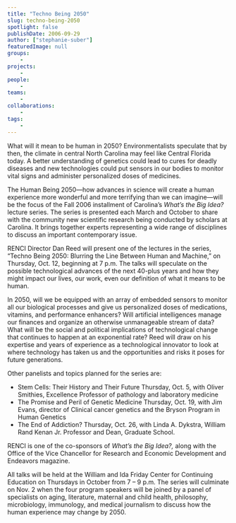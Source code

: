 ```yaml
---
title: "Techno Being 2050"
slug: techno-being-2050
spotlight: false
publishDate: 2006-09-29
author: ["stephanie-suber"]
featuredImage: null
groups:
    - 
projects:
    - 
people:
    - 
teams: 
    - 
collaborations:
    - 
tags:
    - 
---
```

What will it mean to be human in 2050? Environmentalists speculate that by then, the climate in central North Carolina may feel like Central Florida today. A better understanding of genetics could lead to cures for deadly diseases and new technologies could put sensors in our bodies to monitor vital signs and administer personalized doses of medicines.<!--more-->

The Human Being 2050—how advances in science will create a human experience more wonderful and more terrifying than we can imagine—will be the focus of the Fall 2006 installment of Carolina’s <em>What’s the Big Idea? </em> lecture series. The series is presented each March and October to share with the community new scientific research being conducted by scholars at Carolina. It brings together experts representing a wide range of disciplines to discuss an important contemporary issue.

RENCI Director Dan Reed will present one of the lectures in the series, “Techno Being 2050: Blurring the Line Between Human and Machine,” on Thursday, Oct. 12, beginning at 7 p.m. The talks will speculate on the possible technological advances of the next 40-plus years and how they might impact our lives, our work, even our definition of what it means to be human.

In 2050, will we be equipped with an array of embedded sensors to monitor all our biological processes and give us personalized doses of medications, vitamins, and performance enhancers? Will artificial intelligences manage our finances and organize an otherwise unmanageable stream of data? What will be the social and political implications of technological change that continues to happen at an exponential rate? Reed will draw on his expertise and years of experience as a technological innovator to look at where technology has taken us and the opportunities and risks it poses for future generations.

Other panelists and topics planned for the series are:
<ul>
	<li>Stem Cells: Their History and Their Future
Thursday, Oct. 5, with Oliver Smithies, Excellence Professor of pathology and laboratory medicine</li>
	<li>The Promise and Peril of Genetic Medicine
Thursday, Oct. 19, with Jim Evans, director of Clinical cancer genetics and the Bryson Program in Human Genetics</li>
	<li>The End of Addiction?
Thursday, Oct. 26, with Linda A. Dykstra, William Rand Kenan Jr. Professor and Dean, Graduate School.</li>
</ul>
RENCI is one of the co-sponsors of <em>What’s the Big Idea?,</em> along with the Office of the Vice Chancellor for Research and Economic Development and Endeavors magazine.

All talks will be held at the William and Ida Friday Center for Continuing Education on Thursdays in October from 7 – 9 p.m. The series will culminate on Nov. 2 when the four program speakers will be joined by a panel of specialists on aging, literature, maternal and child health, philosophy, microbiology, immunology, and medical journalism to discuss how the human experience may change by 2050.
